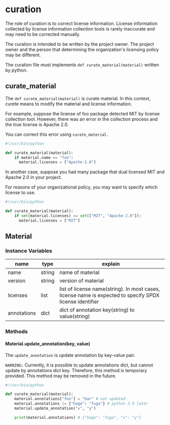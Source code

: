 # curation

The role of curation is to correct license information. License information collected by license information collection tools is rarely inaccurate and may need to be corrected manually.

The curation is intended to be written by the project owner. The project owner and the person that determining the organization's licensing policy may be different.

The curation file must implements `def curate_material(material)` written by python.

## curate_material

The `def curate_material(material)` is curate material. In this context, curete means to modify the material and license information.

For example, suppose the license of foo package detected MIT by license collection tool. However, there was an error in the collection process and the true license is Apache 2.0.

You can correct this error using `curate_material`.

```python
#!/usr/bin/python

def curate_material(material):
    if material.name == "foo":
      material.licenses = ["Apache-2.0"]
```

In another case, suppose you had many package that dual licensed MIT and Apache 2.0 in your project.

For reasons of your organizational policy, you may want to specify which license to use.

```python
#!/usr/bin/python

def curate_material(material):
    if set(material.licenses) == set(["MIT", "Apache-2.0"]):
      material.licenses = ["MIT"]
```


## Material

### Instance Variables

|name|type|explain|
|---|---|---|
|name|string|name of material|
|version|string|version of material|
|licenses|list|list of license name(string). In most cases, license name is expected to specify SPDX license identifier |
|annotations|dict|dict of annotation key(string) to value(string)|

### Methods

#### Material.update_annotation(key, value)

The `update_annotation` is update annotation by key-value pair.

`WARNING:` Currently, it is possible to update annotations dict, but cannot update by annotations dict key. Therefore, this method is temporary provided. This method may be removed in the future.

```python
#!/usr/bin/python

def curate_material(material):
    material.annotations["foo"] = "bar" # not updated
    material.annotations |= {"hoge": "fuga"} # python 3.9 later
    material.update_annotation("x", "y")

    print(material.annotations) # {"hoge": "fuga", "x": "y"}
```

